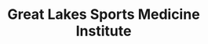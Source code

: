 ---
title: "Great Lakes Sports Medicine Institute"
url: /marquette/great-lakes-sports-medicine-institute/
shop: Sanitätshaus
---
